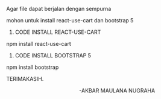 ﻿Agar file dapat berjalan dengan sempurna

mohon untuk install react-use-cart dan bootstrap 5

1. CODE INSTALL REACT-USE-CART

npm install react-use-cart


1. CODE INSTALL BOOTSTRAP 5

npm install bootstrap


TERIMAKASIH.

`							`-AKBAR MAULANA NUGRAHA

